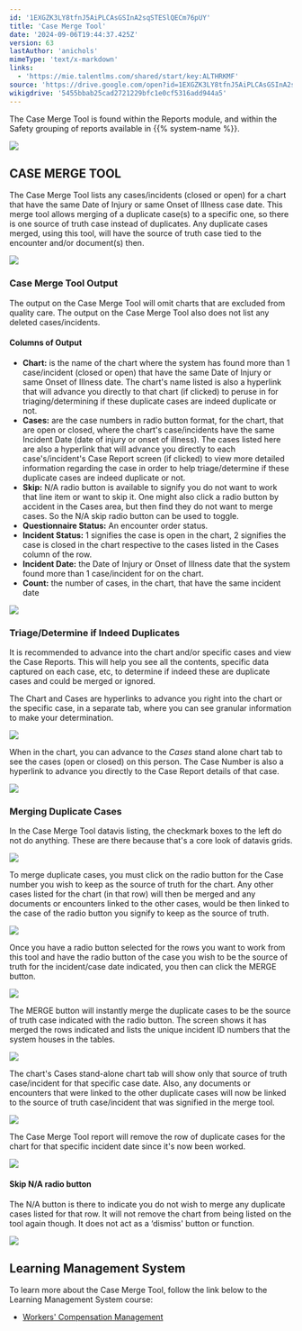 ```yaml
---
id: '1EXGZK3LY8tfnJ5AiPLCAsGSInA2sqSTESlQECm76pUY'
title: 'Case Merge Tool'
date: '2024-09-06T19:44:37.425Z'
version: 63
lastAuthor: 'anichols'
mimeType: 'text/x-markdown'
links:
  - 'https://mie.talentlms.com/shared/start/key:ALTHRKMF'
source: 'https://drive.google.com/open?id=1EXGZK3LY8tfnJ5AiPLCAsGSInA2sqSTESlQECm76pUY'
wikigdrive: '5455bbab25cad2721229bfc1e0cf5316add944a5'
---
```

The Case Merge Tool is found within the Reports module, and within the Safety grouping of reports available in {{% system-name %}}.

![](../case-merge-tool.assets/e4436613833d19fbc14d272be4516beb.png)

## CASE MERGE TOOL

The Case Merge Tool lists any cases/incidents (closed or open) for a chart that have the same Date of Injury or same Onset of Illness case date.  This merge tool allows merging of a duplicate case(s) to a specific one, so there is one source of truth case instead of duplicates.  Any duplicate cases merged, using this tool, will have the source of truth case tied to the encounter and/or document(s) then.

![](../case-merge-tool.assets/454798bb77c08c20fbffc39e99f4db47.png)

### Case Merge Tool Output

The output on the Case Merge Tool will omit charts that are excluded from quality care.  The output on the Case Merge Tool also does not list any deleted cases/incidents.

#### Columns of Output

* <strong>Chart:</strong> is the name of the chart where the system has found more than 1 case/incident (closed or open) that have the same Date of Injury or same Onset of Illness date.  The chart's name listed is also a hyperlink that will advance you directly to that chart (if clicked) to peruse in for triaging/determining if these duplicate cases are indeed duplicate or not.
* <strong>Cases:</strong> are the case numbers in radio button format, for the chart, that are open or closed, where the chart's case/incidents have the same Incident Date (date of injury or onset of illness).  The cases listed here are also a hyperlink that will advance you directly to each case's/incident's Case Report screen (if clicked) to view more detailed information regarding the case in order to help triage/determine if these duplicate cases are indeed duplicate or not.
* <strong>Skip:</strong> N/A radio button is available to signify you do not want to work that line item or want to skip it.  One might also click a radio button by accident in the Cases area, but then find they do not want to merge cases.  So the N/A skip radio button can be used to toggle.
* <strong>Questionnaire Status:</strong> An encounter order status.
* <strong>Incident Status:</strong> 1 signifies the case is open in the chart, 2 signifies the case is closed in the chart respective to the cases listed in the Cases column of the row.
* <strong>Incident Date:</strong> the Date of Injury or Onset of Illness date that the system found more than 1 case/incident for on the chart.
* <strong>Count:</strong> the number of cases, in the chart, that have the same incident date

![](../case-merge-tool.assets/f725c05e32ef149e4aaecbe143e28bfd.png)

### Triage/Determine if Indeed Duplicates

It is recommended to advance into the chart and/or specific cases and view the Case Reports.  This will help you see all the contents, specific data captured on each case, etc, to determine if indeed these are duplicate cases and could be merged or ignored.

The Chart and Cases are hyperlinks to advance you right into the chart or the specific case, in a separate tab, where you can see granular information to make your determination.

![](../case-merge-tool.assets/eaa48ef6c1c6feb67e389b13c970b841.png)

When in the chart, you can advance to the *Cases* stand alone chart tab to see the cases (open or closed) on this person.  The Case Number is also a hyperlink to advance you directly to the Case Report details of that case.

![](../case-merge-tool.assets/4c5af0122df5104648d61fc3df7e0711.png)

### Merging Duplicate Cases

In the Case Merge Tool datavis listing, the checkmark boxes to the left do not do anything.  These are there because that's a core look of datavis grids.

![](../case-merge-tool.assets/0f2b857075372cd861b71e21fa684375.png)

To merge duplicate cases, you must click on the radio button for the Case number you wish to keep as the source of truth for the chart.  Any other cases listed for the chart (in that row) will then be merged and any documents or encounters linked to the other cases, would be then linked to the case of the radio button you signify to keep as the source of truth.

![](../case-merge-tool.assets/3924cc53ae5dcc656c71ba4129dbd4ac.png)

Once you have a radio button selected for the rows you want to work from this tool and have the radio button of the case you wish to be the source of truth for the incident/case date indicated, you then can click the MERGE button.

![](../case-merge-tool.assets/5c81bde33dff85a090d5ec21fa4f53a9.png)

The MERGE button will instantly merge the duplicate cases to be the source of truth case indicated with the radio button.  The screen shows it has merged the rows indicated and lists the unique incident ID numbers that the system houses in the tables.

![](../case-merge-tool.assets/5f9b0fdf29f19f9c1d65dc8baa56009f.png)

The chart's Cases stand-alone chart tab will show only that source of truth case/incident for that specific case date.  Also, any documents or encounters that were linked to the other duplicate cases will now be linked to the source of truth case/incident that was signified in the merge tool.

![](../case-merge-tool.assets/4d678918b7dbe601e0160123b08769f6.png)

The Case Merge Tool report will remove the row of duplicate cases for the chart for that specific incident date since it's now been worked.

![](../case-merge-tool.assets/cc5d4dbde734aebb56f30110beda0334.png)

#### Skip N/A radio button

The N/A button is there to indicate you do not wish to merge any duplicate cases listed for that row.  It will not remove the chart from being listed on the tool again though.  It does not act as a ‘dismiss' button or function.

![](../case-merge-tool.assets/ff4b5b51b58472a75de1cf0b6e3f9688.png)

## Learning Management System

To learn more about the Case Merge Tool, follow the link below to the Learning Management System course:

* [Workers' Compensation Management](https://mie.talentlms.com/shared/start/key:ALTHRKMF)
